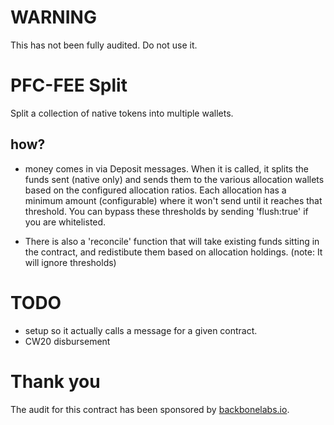 # WARNING

This has not been fully audited.
Do not use it.

# PFC-FEE Split

Split a collection of native tokens into multiple wallets.

## how?

- money comes in via Deposit messages. When it is called, it splits the funds sent (native only)
  and sends them to the various allocation wallets based on the configured allocation ratios.
  Each allocation has a minimum amount (configurable) where it won't send until it reaches that threshold. You can
  bypass these thresholds by sending 'flush:true' if you are whitelisted.

- There is also a 'reconcile' function that will take existing funds sitting in the contract, and redistibute them based
  on allocation holdings. (note: It will ignore thresholds)

# TODO

+ setup so it actually calls a message for a given contract.
+ CW20 disbursement


# Thank you
The audit for this contract has been sponsored by [backbonelabs.io](https://backbonelabs.io).
